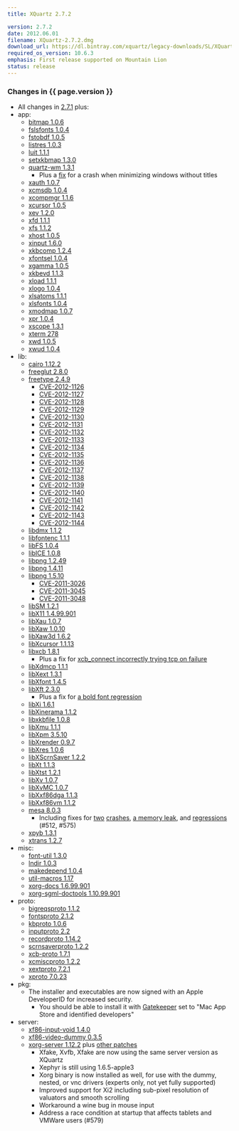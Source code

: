 ```yaml
---
title: XQuartz 2.7.2

version: 2.7.2
date: 2012.06.01
filename: XQuartz-2.7.2.dmg
download_url: https://dl.bintray.com/xquartz/legacy-downloads/SL/XQuartz-2.7.2.dmg
required_os_version: 10.6.3
emphasis: First release supported on Mountain Lion
status: release
---
```


### Changes in {{ page.version }} ###
  * All changes in [2.7.1](XQuartz-2.7.1.html) plus:
  * app:
    * [bitmap 1.0.6](https://lists.freedesktop.org/archives/xorg-announce/2012-March/001875.html)
    * [fslsfonts 1.0.4](https://lists.freedesktop.org/archives/xorg-announce/2012-April/001938.html)
    * [fstobdf 1.0.5](https://lists.freedesktop.org/archives/xorg-announce/2012-April/001939.html)
    * [listres 1.0.3](https://lists.freedesktop.org/archives/xorg-announce/2012-February/001838.html)
    * [luit 1.1.1](https://lists.freedesktop.org/archives/xorg-announce/2012-March/001894.html)
    * [setxkbmap 1.3.0](https://lists.freedesktop.org/archives/xorg-announce/2012-March/001895.html)
    * [quartz-wm 1.3.1](https://github.com/jeremyhu/quartz-wm/commit/quartz-wm-1.3.1)
      * Plus a [fix](https://github.com/jeremyhu/quartz-wm/commit/c28527b1340c51f2b492a31e49127106cebbfc5d) for a crash when minimizing windows without titles
    * [xauth 1.0.7](https://lists.freedesktop.org/archives/xorg-announce/2012-March/001896.html)
    * [xcmsdb 1.0.4](https://lists.freedesktop.org/archives/xorg-announce/2012-February/001823.html)
    * [xcompmgr 1.1.6](https://lists.freedesktop.org/archives/xorg-announce/2012-February/001824.html)
    * [xcursor 1.0.5](https://lists.freedesktop.org/archives/xorg-announce/2012-March/001897.html)
    * [xev 1.2.0](https://lists.freedesktop.org/archives/xorg-announce/2012-February/001830.html)
    * [xfd 1.1.1](https://lists.freedesktop.org/archives/xorg-announce/2012-February/001826.html)
    * [xfs 1.1.2](https://lists.freedesktop.org/archives/xorg-announce/2012-February/001837.html)
    * [xhost 1.0.5](https://lists.freedesktop.org/archives/xorg-announce/2012-March/001898.html)
    * [xinput 1.6.0](https://lists.freedesktop.org/archives/xorg-announce/2012-May/001955.html)
    * [xkbcomp 1.2.4](https://lists.freedesktop.org/archives/xorg-announce/2012-March/001899.html)
    * [xfontsel 1.0.4](https://lists.freedesktop.org/archives/xorg-announce/2012-March/001900.html)
    * [xgamma 1.0.5](https://lists.freedesktop.org/archives/xorg-announce/2012-March/001901.html)
    * [xkbevd 1.1.3](https://lists.freedesktop.org/archives/xorg-announce/2012-March/001902.html)
    * [xload 1.1.1](https://lists.freedesktop.org/archives/xorg-announce/2012-March/001904.html)
    * [xlogo 1.0.4](https://lists.freedesktop.org/archives/xorg-announce/2012-March/001905.html)
    * [xlsatoms 1.1.1](https://lists.freedesktop.org/archives/xorg-announce/2012-March/001925.html)
    * [xlsfonts 1.0.4](https://lists.freedesktop.org/archives/xorg-announce/2012-April/001936.html)
    * [xmodmap 1.0.7](https://lists.freedesktop.org/archives/xorg-announce/2012-April/001940.html)
    * [xpr 1.0.4](https://lists.freedesktop.org/archives/xorg-announce/2012-March/001926.html)
    * [xscope 1.3.1](https://lists.freedesktop.org/archives/xorg-announce/2012-February/001831.html)
    * [xterm 278](https://lists.freedesktop.org/archives/xorg/2012-January/053994.html)
    * [xwd 1.0.5](https://lists.freedesktop.org/archives/xorg-announce/2012-February/001833.html)
    * [xwud 1.0.4](https://lists.freedesktop.org/archives/xorg-announce/2012-March/001927.html)
  * lib:
    * [cairo 1.12.2](http://cairographics.org/news/cairo-1.12.2)
    * [freeglut 2.8.0](http://freeglut.sourceforge.net/news.php)
    * [freetype 2.4.9](http://sourceforge.net/projects/freetype/files/freetype2/2.4.9/README/view)
      * [CVE-2012-1126](https://cve.mitre.org/cgi-bin/cvename.cgi?name=CVE-2012-1126)
      * [CVE-2012-1127](https://cve.mitre.org/cgi-bin/cvename.cgi?name=CVE-2012-1127)
      * [CVE-2012-1128](https://cve.mitre.org/cgi-bin/cvename.cgi?name=CVE-2012-1128)
      * [CVE-2012-1129](https://cve.mitre.org/cgi-bin/cvename.cgi?name=CVE-2012-1129)
      * [CVE-2012-1130](https://cve.mitre.org/cgi-bin/cvename.cgi?name=CVE-2012-1130)
      * [CVE-2012-1131](https://cve.mitre.org/cgi-bin/cvename.cgi?name=CVE-2012-1131)
      * [CVE-2012-1132](https://cve.mitre.org/cgi-bin/cvename.cgi?name=CVE-2012-1132)
      * [CVE-2012-1133](https://cve.mitre.org/cgi-bin/cvename.cgi?name=CVE-2012-1133)
      * [CVE-2012-1134](https://cve.mitre.org/cgi-bin/cvename.cgi?name=CVE-2012-1134)
      * [CVE-2012-1135](https://cve.mitre.org/cgi-bin/cvename.cgi?name=CVE-2012-1135)
      * [CVE-2012-1136](https://cve.mitre.org/cgi-bin/cvename.cgi?name=CVE-2012-1136)
      * [CVE-2012-1137](https://cve.mitre.org/cgi-bin/cvename.cgi?name=CVE-2012-1137)
      * [CVE-2012-1138](https://cve.mitre.org/cgi-bin/cvename.cgi?name=CVE-2012-1138)
      * [CVE-2012-1139](https://cve.mitre.org/cgi-bin/cvename.cgi?name=CVE-2012-1139)
      * [CVE-2012-1140](https://cve.mitre.org/cgi-bin/cvename.cgi?name=CVE-2012-1140)
      * [CVE-2012-1141](https://cve.mitre.org/cgi-bin/cvename.cgi?name=CVE-2012-1141)
      * [CVE-2012-1142](https://cve.mitre.org/cgi-bin/cvename.cgi?name=CVE-2012-1142)
      * [CVE-2012-1143](https://cve.mitre.org/cgi-bin/cvename.cgi?name=CVE-2012-1143)
      * [CVE-2012-1144](https://cve.mitre.org/cgi-bin/cvename.cgi?name=CVE-2012-1144)
    * [libdmx 1.1.2](https://lists.freedesktop.org/archives/xorg-announce/2012-March/001867.html)
    * [libfontenc 1.1.1](https://lists.freedesktop.org/archives/xorg-announce/2012-March/001841.html)
    * [libFS 1.0.4](https://lists.freedesktop.org/archives/xorg-announce/2012-March/001842.html)
    * [libICE 1.0.8](https://lists.freedesktop.org/archives/xorg-announce/2012-March/001843.html)
    * [libpng 1.2.49](http://sourceforge.net/mailarchive/message.php?msg_id=29055938)
    * [libpng 1.4.11](http://sourceforge.net/mailarchive/message.php?msg_id=29055938)
    * [libpng 1.5.10](http://sourceforge.net/mailarchive/message.php?msg_id=29055938)
      * [CVE-2011-3026](https://cve.mitre.org/cgi-bin/cvename.cgi?name=CVE-2011-3026)
      * [CVE-2011-3045](https://cve.mitre.org/cgi-bin/cvename.cgi?name=CVE-2011-3045)
      * [CVE-2011-3048](https://cve.mitre.org/cgi-bin/cvename.cgi?name=CVE-2011-3048)
    * [libSM 1.2.1](https://lists.freedesktop.org/archives/xorg-announce/2012-March/001844.html)
    * [libX11 1.4.99.901](https://lists.freedesktop.org/archives/xorg-announce/2012-March/001882.html)
    * [libXau 1.0.7](https://lists.freedesktop.org/archives/xorg-announce/2012-March/001849.html)
    * [libXaw 1.0.10](https://lists.freedesktop.org/archives/xorg-announce/2012-March/001891.html)
    * [libXaw3d 1.6.2](https://lists.freedesktop.org/archives/xorg/2012-March/054376.html)
    * [libXcursor 1.1.13](https://lists.freedesktop.org/archives/xorg-announce/2012-March/001852.html)
    * [libxcb 1.8.1](https://lists.freedesktop.org/archives/xorg-announce/2012-March/001876.html)
      * Plus a fix for [xcb_connect incorrectly trying tcp on failure](http://cgit.freedesktop.org/xcb/libxcb/commit/?id=5f8f2ba1c4f9ac74c8f301dcca8566e296e37995)
    * [libXdmcp 1.1.1](https://lists.freedesktop.org/archives/xorg-announce/2012-March/001853.html)
    * [libXext 1.3.1](https://lists.freedesktop.org/archives/xorg-announce/2012-March/001854.html)
    * [libXfont 1.4.5](https://lists.freedesktop.org/archives/xorg-announce/2012-March/001840.html)
    * [libXft 2.3.0](https://lists.freedesktop.org/archives/xorg-announce/2012-March/001855.html)
      * Plus a fix for [a bold font regression](https://bugs.freedesktop.org/show_bug.cgi?id=42173)
    * [libXi 1.6.1](https://lists.freedesktop.org/archives/xorg-announce/2012-May/001945.html)
    * [libXinerama 1.1.2](https://lists.freedesktop.org/archives/xorg-announce/2012-March/001856.html)
    * [libxkbfile 1.0.8](https://lists.freedesktop.org/archives/xorg-announce/2012-March/001857.html)
    * [libXmu 1.1.1](https://lists.freedesktop.org/archives/xorg-announce/2012-March/001848.html)
    * [libXpm 3.5.10](https://lists.freedesktop.org/archives/xorg-announce/2012-March/001858.html)
    * [libXrender 0.9.7](https://lists.freedesktop.org/archives/xorg-announce/2012-March/001859.html)
    * [libXres 1.0.6](https://lists.freedesktop.org/archives/xorg-announce/2012-March/001860.html)
    * [libXScrnSaver 1.2.2](https://lists.freedesktop.org/archives/xorg-announce/2012-March/001861.html)
    * [libXt 1.1.3](https://lists.freedesktop.org/archives/xorg-announce/2012-March/001883.html)
    * [libXtst 1.2.1](https://lists.freedesktop.org/archives/xorg-announce/2012-March/001862.html)
    * [libXv 1.0.7](https://lists.freedesktop.org/archives/xorg-announce/2012-March/001863.html)
    * [libXvMC 1.0.7](https://lists.freedesktop.org/archives/xorg-announce/2012-March/001864.html)
    * [libXxf86dga 1.1.3](https://lists.freedesktop.org/archives/xorg-announce/2012-March/001865.html)
    * [libXxf86vm 1.1.2](https://lists.freedesktop.org/archives/xorg-announce/2012-March/001866.html)
    * [mesa 8.0.3](http://mesa3d.org/relnotes-8.0.3.html)
      * Including fixes for [two](http://cgit.freedesktop.org/mesa/mesa/commit/?h=8.0&id=bb30e76328e9dd80b0c7a7688828e3cf8e662b1b) [crashes](http://cgit.freedesktop.org/mesa/mesa/commit/?h=8.0&id=6095a17534c2694760300701fee59a320950f271), [a memory leak](http://cgit.freedesktop.org/mesa/mesa/commit/?h=8.0&id=69d8a25d429bccf960e98e5c126e1ef2ae4ffe9d), and [regres](http://cgit.freedesktop.org/mesa/mesa/commit/?h=8.0&id=7e624edba4c9f0fb2bcc322ef0b1b6401aa0a075)[sions](http://cgit.freedesktop.org/mesa/mesa/commit/?h=8.0&id=9724c8d13c09773dcf9674f15accd8f2f4d148ff) (#512, #575)
    * [xpyb 1.3.1](https://lists.freedesktop.org/archives/xcb/2012-March/007701.html)
    * [xtrans 1.2.7](https://lists.freedesktop.org/archives/xorg-announce/2012-March/001892.html)
  * misc:
    * [font-util 1.3.0](https://lists.freedesktop.org/archives/xorg-announce/2012-February/001836.html)
    * [lndir 1.0.3](https://lists.freedesktop.org/archives/xorg-announce/2012-March/001869.html)
    * [makedepend 1.0.4](https://lists.freedesktop.org/archives/xorg-announce/2012-March/001870.html)
    * [util-macros 1.17](https://lists.freedesktop.org/archives/xorg-announce/2012-March/001879.html)
    * [xorg-docs 1.6.99.901](https://lists.freedesktop.org/archives/xorg-announce/2012-April/001932.html)
    * [xorg-sgml-doctools 1.10.99.901](https://lists.freedesktop.org/archives/xorg-announce/2012-April/001931.html)
  * proto:
    * [bigreqsproto 1.1.2](https://lists.freedesktop.org/archives/xorg-announce/2012-March/001893.html)
    * [fontsproto 2.1.2](https://lists.freedesktop.org/archives/xorg-announce/2012-March/001893.html)
    * [kbproto 1.0.6](https://lists.freedesktop.org/archives/xorg-announce/2012-March/001893.html)
    * [inputproto 2.2](https://lists.freedesktop.org/archives/xorg-announce/2012-March/001839.html)
    * [recordproto 1.14.2](https://lists.freedesktop.org/archives/xorg-announce/2012-March/001893.html)
    * [scrnsaverproto 1.2.2](https://lists.freedesktop.org/archives/xorg-announce/2012-March/001893.html)
    * [xcb-proto 1.7.1](https://lists.freedesktop.org/archives/xorg-announce/2012-March/001907.html)
    * [xcmiscproto 1.2.2](https://lists.freedesktop.org/archives/xorg-announce/2012-March/001893.html)
    * [xextproto 7.2.1](https://lists.freedesktop.org/archives/xorg-announce/2012-March/001893.html)
    * [xproto 7.0.23](https://lists.freedesktop.org/archives/xorg-announce/2012-March/001884.html)
  * pkg:
    * The installer and executables are now signed with an Apple DeveloperID for increased security.
      * You should be able to install it with [Gatekeeper](http://www.apple.com/macosx/mountain-lion/features.html#gatekeeper) set to "Mac App Store and identified developers"
  * server:
    * [xf86-input-void 1.4.0](https://lists.x.org/archives/xorg-announce/2011-May/001658.html)
    * [xf86-video-dummy 0.3.5](https://lists.x.org/archives/xorg-announce/2011-December/001785.html)
    * [xorg-server 1.12.2](https://lists.freedesktop.org/archives/xorg-announce/2012-May/001963.html) plus [other patches](https://github.com/XQuartz/xorg-server/commits/XQuartz-2.7.2)
      * Xfake, Xvfb, Xfake are now using the same server version as XQuartz
      * Xephyr is still using 1.6.5-apple3
      * Xorg binary is now installed as well, for use with the dummy, nested, or vnc drivers (experts only, not yet fully supported)
      * Improved support for Xi2 including sub-pixel resolution of valuators and smooth scrolling
      * Workaround a wine bug in mouse input
      * Address a race condition at startup that affects tablets and VMWare users (#579)
